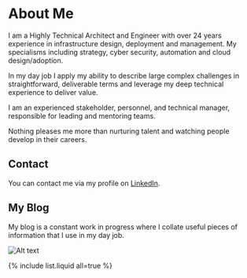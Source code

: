 # About Me

I am a Highly Technical Architect and Engineer with over 24 years experience in infrastructure design, deployment and management.  My specialisms including strategy, cyber security, automation and cloud design/adoption.

In my day job I apply my ability to describe large complex challenges in straightforward, deliverable terms and leverage my deep technical experience to deliver value.

I am an experienced stakeholder, personnel, and technical manager, responsible for leading and mentoring teams.

Nothing pleases me more than nurturing talent and watching people develop in their careers.

## Contact

You can contact me via my profile on [LinkedIn](www.linkedin.com/in/dermotreynolds).

## My Blog

My blog is a constant work in progress where I collate useful pieces of information that I use in my day job.


![Alt text](https://learn.microsoft.com/en-us/azure/cloud-adoption-framework/ready/enterprise-scale/media/ns-arch-cust-expanded.svg#lightbox)



{% include list.liquid all=true %}